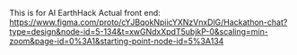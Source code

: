 This is for AI EarthHack
Actual front end: https://www.figma.com/proto/cYJBqokNpiicYXNzVnxDlG/Hackathon-chat?type=design&node-id=5-134&t=xwGNdxXpdT5ubjkP-0&scaling=min-zoom&page-id=0%3A1&starting-point-node-id=5%3A134
